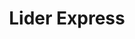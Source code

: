 ---
title: "Lider Express"
url: /quilicura/lider-express-avenida-bernardo-ohiggins/
shop: supermercado
---